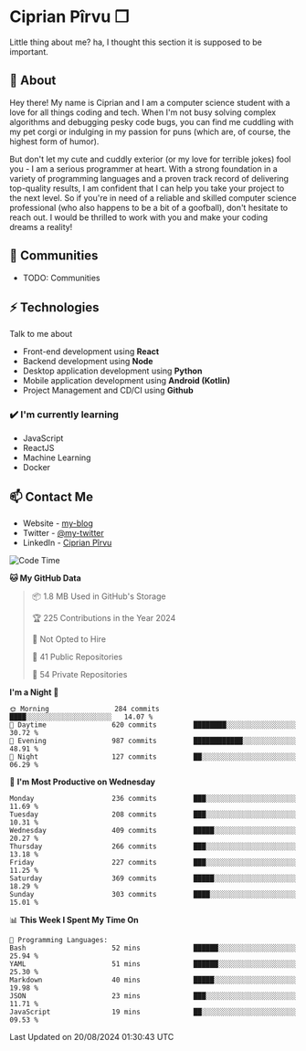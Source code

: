 # Ciprian Pîrvu ❐

Little thing about me? ha, I thought this section it is supposed to be important.

## 🧐 About

Hey there! My name is Ciprian and I am a computer science student with a love for all things coding and tech. When I'm not busy solving complex algorithms and debugging pesky code bugs, you can find me cuddling with my pet corgi or indulging in my passion for puns (which are, of course, the highest form of humor).

But don't let my cute and cuddly exterior (or my love for terrible jokes) fool you - I am a serious programmer at heart. With a strong foundation in a variety of programming languages and a proven track record of delivering top-quality results, I am confident that I can help you take your project to the next level. So if you're in need of a reliable and skilled computer science professional (who also happens to be a bit of a goofball), don't hesitate to reach out. I would be thrilled to work with you and make your coding dreams a reality!

## 👯 Communities

-   TODO: Communities

## ⚡ Technologies

Talk to me about

-   Front-end development using **React**
-   Backend development using **Node**
-   Desktop application development using **Python**
-   Mobile application development using **Android (Kotlin)**
-   Project Management and CD/CI using **Github**

### ✔️ I'm currently learning

-   JavaScript
-   ReactJS
-   Machine Learning
-   Docker

## 📫 Contact Me

-   Website - [my-blog]()
-   Twitter - [@my-twitter]()
-   LinkedIn - [Ciprian Pîrvu](https://www.linkedin.com/in/p%C3%AErvu-ciprian-cristian-4415991b1/)

<!--START_SECTION:waka-->
![Code Time](http://img.shields.io/badge/Code%20Time-2%2C121%20hrs%2035%20mins-blue)

**🐱 My GitHub Data** 

> 📦 1.8 MB Used in GitHub's Storage 
 > 
> 🏆 225 Contributions in the Year 2024
 > 
> 🚫 Not Opted to Hire
 > 
> 📜 41 Public Repositories 
 > 
> 🔑 54 Private Repositories 
 > 
**I'm a Night 🦉** 

```text
🌞 Morning                284 commits         ████░░░░░░░░░░░░░░░░░░░░░   14.07 % 
🌆 Daytime                620 commits         ████████░░░░░░░░░░░░░░░░░   30.72 % 
🌃 Evening                987 commits         ████████████░░░░░░░░░░░░░   48.91 % 
🌙 Night                  127 commits         ██░░░░░░░░░░░░░░░░░░░░░░░   06.29 % 
```
📅 **I'm Most Productive on Wednesday** 

```text
Monday                   236 commits         ███░░░░░░░░░░░░░░░░░░░░░░   11.69 % 
Tuesday                  208 commits         ███░░░░░░░░░░░░░░░░░░░░░░   10.31 % 
Wednesday                409 commits         █████░░░░░░░░░░░░░░░░░░░░   20.27 % 
Thursday                 266 commits         ███░░░░░░░░░░░░░░░░░░░░░░   13.18 % 
Friday                   227 commits         ███░░░░░░░░░░░░░░░░░░░░░░   11.25 % 
Saturday                 369 commits         █████░░░░░░░░░░░░░░░░░░░░   18.29 % 
Sunday                   303 commits         ████░░░░░░░░░░░░░░░░░░░░░   15.01 % 
```


📊 **This Week I Spent My Time On** 

```text
💬 Programming Languages: 
Bash                     52 mins             ██████░░░░░░░░░░░░░░░░░░░   25.94 % 
YAML                     51 mins             ██████░░░░░░░░░░░░░░░░░░░   25.30 % 
Markdown                 40 mins             █████░░░░░░░░░░░░░░░░░░░░   19.98 % 
JSON                     23 mins             ███░░░░░░░░░░░░░░░░░░░░░░   11.71 % 
JavaScript               19 mins             ██░░░░░░░░░░░░░░░░░░░░░░░   09.53 % 
```


 Last Updated on 20/08/2024 01:30:43 UTC
<!--END_SECTION:waka-->
